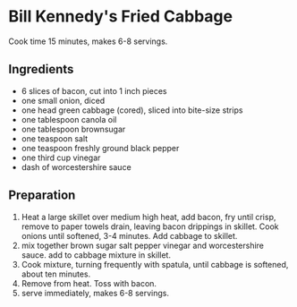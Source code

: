 # Bill Kennedy's Fried Cabbage

Cook time 15 minutes, makes 6-8 servings.

## Ingredients

- 6 slices of bacon, cut into 1 inch pieces
- one small onion, diced
- one head green cabbage (cored), sliced into bite-size strips
- one tablespoon canola oil
- one tablespoon brownsugar
- one teaspoon salt
- one teaspoon freshly ground black pepper
- one third cup vinegar
- dash of worcestershire sauce

## Preparation

1. Heat a large skillet over medium high heat, add bacon, fry until crisp, remove to paper towels drain, leaving bacon drippings in skillet. Cook onions until softened, 3-4 minutes. Add cabbage to skillet.
2. mix together brown sugar salt pepper vinegar and worcestershire sauce. add to cabbage mixture in skillet.
3. Cook mixture, turning frequently with spatula, until cabbage is softened, about ten minutes. 
5. Remove from heat. Toss with bacon. 
6. serve immediately, makes 6-8 servings.
